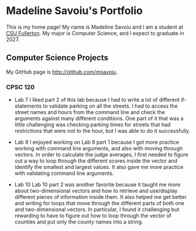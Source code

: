 # Madeline Savoiu's Portfolio

This is my home page! My name is Madeline Savoiu and I am a student at [CSU Fullerton](http://www.fullerton.edu/). My major is Computer Science, and I expect to graduate in 2027.

## Computer Science Projects
My GitHub page is http://github.com/msavoiu.

### CPSC 120

* Lab 7
    I liked part 2 of this lab because I had to write a lot of different if-statements to validate parking on all the streets. I had to access the street names and hours from the command line and check the arguments against many different conditions. One part of it that was a little challenging was checking parking times for streets that had restrictions that were not to the hour, but I was able to do it successfully.

* Lab 9
    I enjoyed working on Lab 9 part 1 because I got more practice working with command line arguments, and also with moving through vectors. In order to calculate the judge averages, I first needed to figure out a way to loop through the different scores inside the vector and identify the smallest and largest values. It also gave me more practice with validating command line arguments.

* Lab 10
    Lab 10 part 2 was another favorite because it taught me more about two-dimensional vectors and how to retrieve and use/display different pieces of information inside them. It also helped me get better and writing for loops that move through the different parts of both one and two-dimensional vectors. In particular, I found it challenging but rewarding to have to figure out how to loop through the vector of counties and put only the county names into a string.